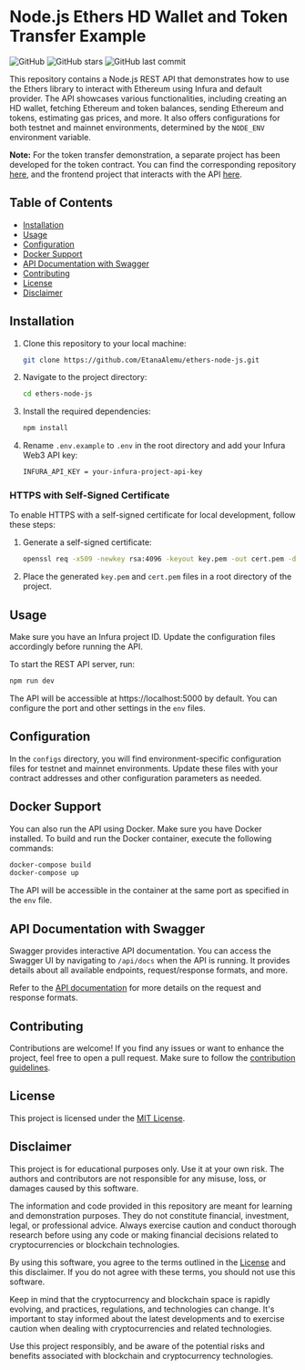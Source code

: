 # Node.js Ethers HD Wallet and Token Transfer Example

![GitHub](https://img.shields.io/github/license/EtanaAlemu/ethers-node-js)
![GitHub stars](https://img.shields.io/github/stars/EtanaAlemu/ethers-node-js)
![GitHub last commit](https://img.shields.io/github/last-commit/EtanaAlemu/ethers-node-js)

This repository contains a Node.js REST API that demonstrates how to use the Ethers library to interact with Ethereum using Infura and default provider. The API showcases various functionalities, including creating an HD wallet, fetching Ethereum and token balances, sending Ethereum and tokens, estimating gas prices, and more. It also offers configurations for both testnet and mainnet environments, determined by the `NODE_ENV` environment variable.

**Note:** For the token transfer demonstration, a separate project has been developed for the token contract. You can find the corresponding repository [here](https://github.com/EtanaAlemu/erc20-token-contract), and the frontend project that interacts with the API [here](https://github.com/EtanaAlemu/ethers-hdwallet-frontend).

## Table of Contents

- [Installation](#installation)
- [Usage](#usage)
- [Configuration](#configuration)
- [Docker Support](#docker-support)
- [API Documentation with Swagger](#api-documentation-with-swagger)
- [Contributing](#contributing)
- [License](#license)
- [Disclaimer](#disclaimer)

## Installation

1. Clone this repository to your local machine:

   ```bash
   git clone https://github.com/EtanaAlemu/ethers-node-js.git
   ```

2. Navigate to the project directory:

   ```bash
   cd ethers-node-js
   ```

3. Install the required dependencies:

   ```bash
   npm install
   ```

4. Rename `.env.example` to `.env` in the root directory and add your Infura Web3 API key:

   ```bash
   INFURA_API_KEY = your-infura-project-api-key
   ```

### HTTPS with Self-Signed Certificate
To enable HTTPS with a self-signed certificate for local development, follow these steps:

1. Generate a self-signed certificate:

   ```bash
   openssl req -x509 -newkey rsa:4096 -keyout key.pem -out cert.pem -days 365
   ```
2. Place the generated `key.pem` and `cert.pem` files in a root directory of the project.
## Usage

Make sure you have an Infura project ID. Update the configuration files accordingly before running the API.

To start the REST API server, run:

```bash
npm run dev
```

The API will be accessible at https://localhost:5000 by default. You can configure the port and other settings in the `env` files.

## Configuration

In the `configs` directory, you will find environment-specific configuration files for testnet and mainnet environments. Update these files with your contract addresses and other configuration parameters as needed.

## Docker Support

You can also run the API using Docker. Make sure you have Docker installed. To build and run the Docker container, execute the following commands:

```bash
docker-compose build
docker-compose up
```

The API will be accessible in the container at the same port as specified in the `env` file.

## API Documentation with Swagger

Swagger provides interactive API documentation. You can access the Swagger UI by navigating to `/api/docs` when the API is running. It provides details about all available endpoints, request/response formats, and more.

Refer to the [API documentation](DOCUMENTATION.md) for more details on the request and response formats.

## Contributing

Contributions are welcome! If you find any issues or want to enhance the project, feel free to open a pull request. Make sure to follow the [contribution guidelines](CONTRIBUTING.md).

## License

This project is licensed under the [MIT License](LICENSE).

## Disclaimer

This project is for educational purposes only. Use it at your own risk. The authors and contributors are not responsible for any misuse, loss, or damages caused by this software.

The information and code provided in this repository are meant for learning and demonstration purposes. They do not constitute financial, investment, legal, or professional advice. Always exercise caution and conduct thorough research before using any code or making financial decisions related to cryptocurrencies or blockchain technologies.

By using this software, you agree to the terms outlined in the [License](LICENSE) and this disclaimer. If you do not agree with these terms, you should not use this software.

Keep in mind that the cryptocurrency and blockchain space is rapidly evolving, and practices, regulations, and technologies can change. It's important to stay informed about the latest developments and to exercise caution when dealing with cryptocurrencies and related technologies.

Use this project responsibly, and be aware of the potential risks and benefits associated with blockchain and cryptocurrency technologies.
